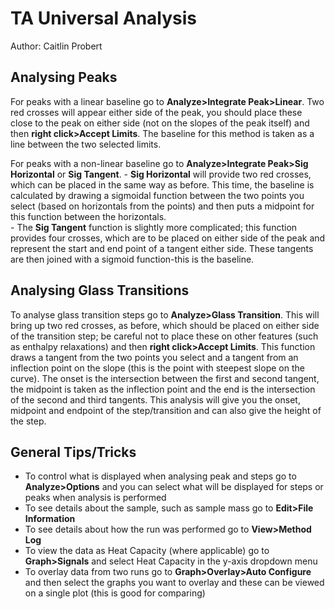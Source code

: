 TA Universal Analysis
=====================
Author: Caitlin Probert

Analysing Peaks
---------------

For peaks with a linear baseline go to **Analyze>Integrate Peak>Linear**.  Two red crosses will appear either side of the peak, you should place these close to the peak on either side (not on the slopes of the peak itself) and then **right click>Accept Limits**.  The baseline for this method is taken as a line between the two selected limits.

For peaks with a non-linear baseline go to **Analyze>Integrate Peak>Sig Horizontal** or **Sig Tangent**.
    - **Sig Horizontal** will provide two red crosses, which can be placed in the same way as before.  This time, the baseline is calculated by drawing a sigmoidal function between the two points you select (based on horizontals from the points) and then puts a midpoint for this function between the horizontals.  
    - The **Sig Tangent** function is slightly more complicated; this function provides four crosses, which are to be placed on either side of the peak and represent the start and end point of a tangent either side.  These tangents are then joined with a sigmoid function-this is the baseline.

Analysing Glass Transitions
---------------------------

To analyse glass transition steps go to **Analyze>Glass Transition**.  This will bring up two red crosses, as before, which should be placed on either side of the transition step; be careful not to place these on other features (such as enthalpy relaxations) and then **right click>Accept Limits**.  This function draws a tangent from the two points you select and a tangent from an inflection point on the slope (this is the point with steepest slope on the curve).  The onset is the intersection between the first and second tangent, the midpoint is taken as the inflection point and the end is the intersection of the second and third tangents.  This analysis will give you the onset, midpoint and endpoint of the step/transition and can also give the height of the step.

General Tips/Tricks
-------------------

- To control what is displayed when analysing peak and steps go to **Analyze>Options** and you can select what will be displayed for steps or peaks when analysis is performed
- To see details about the sample, such as sample mass go to **Edit>File Information**
- To see details about how the run was performed go to **View>Method Log**
- To view the data as Heat Capacity (where applicable) go to **Graph>Signals** and select Heat Capacity in the y-axis dropdown menu
- To overlay data from two runs go to **Graph>Overlay>Auto Configure** and then select the graphs you want to overlay and these can be viewed on a single plot (this is good for comparing)
